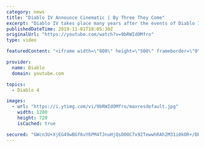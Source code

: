 ```yaml
---
category: news
title: "Diablo IV Announce Cinematic | By Three They Come"
excerpt: "Diablo IV takes place many years after the events of Diablo III, after millions have been slaughtered by the actions of the High Heavens and Burning Hells alike."
publishedDateTime: 2019-11-01T18:05:30Z
originalUrl: "https://youtube.com/watch?v=9bRWIdOMfro"
type: video

featuredContent: "<iframe width=\"800\" height=\"500\" frameborder=\"0\" src=\"https://www.youtube.com/embed/9bRWIdOMfro\" allow=\"accelerometer; autoplay; encrypted-media; gyroscope; picture-in-picture\" allowfullscreen></iframe>"

provider:
  name: Diablo
  domain: youtube.com

topics:
  - Diablo 4

images:
  - url: "https://i.ytimg.com/vi/9bRWIdOMfro/maxresdefault.jpg"
    width: 1280
    height: 720
    isCached: true

secured: "GWcn3U+XjEG49wBGf6uY6PM4TJnuHjQsD0OC7x92TewwhRAh2M31i0kOR+/Db8JXsr3z73o5T92dcXdszxcTW/Cctk4SZ+zp3SnA96hmyV1po/1pbtFbuTYmPfLgCfFtsjSGMvYRP+kZWSOO5Mrsai/7tQq4cUNpXoEfYekc63LFcnUdSFx1ea62icW54Tu2aThhDegdDke1j0OQYicV/BipuN0//TdTq+5IZ+m1JUpC1qhwt8BBYK4zl90+k/yfr1P/Ctxh91quLsGUnVSIA1f5Df5wo0cnWqOeiJnG1L69zFTl668DM7KxD1LbzxOQJ8MdUjNnzbuJzu0L3UO8wubZ0oqUws0bTNS5tKN4MNtq+zQBTHQNuyp8SjdQbmItZCb1vQDnhJJIwZXsDQRBnPVqnVPs72r6xAy9JmuLmVPJPGo3EQb3Ov/dPl0Y2RjD;xIBoX5bSz6qdTDaJBxWCDw=="
---
```


